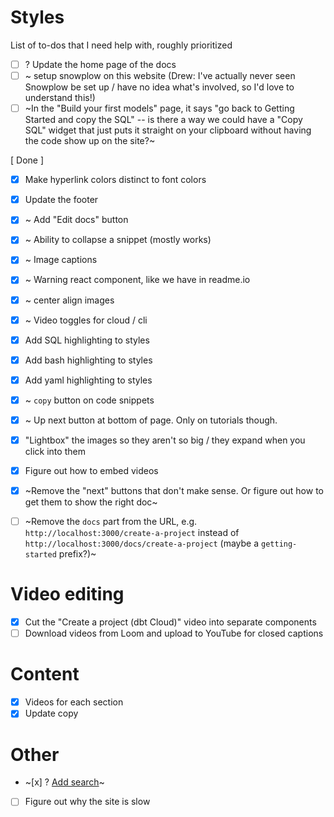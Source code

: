 # Styles
List of to-dos that I need help with, roughly prioritized

- [ ] ? Update the home page of the docs
- [ ] ~ setup snowplow on this website (Drew: I've actually never seen Snowplow be set up / have no idea what's involved, so I'd love to understand this!)
- [ ] ~In the "Build your first models" page, it says "go back to Getting Started and copy the SQL" -- is there a way we could have a "Copy SQL" widget that just puts it straight on your clipboard without having the code show up on the site?~

[ Done ]
- [x] Make hyperlink colors distinct to font colors
- [x] Update the footer
- [x] ~ Add "Edit docs" button
- [x] ~ Ability to collapse a snippet (mostly works)
- [x] ~ Image captions
- [x] ~ Warning react component, like we have in readme.io
- [x] ~ center align images
- [x] ~ Video toggles for cloud / cli
- [x] Add SQL highlighting to styles
- [x] Add bash highlighting to styles
- [x] Add yaml highlighting to styles
- [x] ~ `copy` button on code snippets
- [x] ~ Up next button at bottom of page. Only on tutorials though.
- [x] "Lightbox" the images so they aren't so big / they expand when you click into them
- [x] Figure out how to embed videos
- [x] ~Remove the "next" buttons that don't make sense. Or figure out how to get them to show the right doc~
- [ ] ~Remove the `docs` part from the URL, e.g. `http://localhost:3000/create-a-project` instead of `http://localhost:3000/docs/create-a-project` (maybe a `getting-started` prefix?)~


# Video editing
- [x] Cut the "Create a project (dbt Cloud)" video into separate components
- [ ] Download videos from Loom and upload to YouTube for closed captions

# Content
- [x] Videos for each section
- [x] Update copy

# Other
- ~[x] ? [Add search](https://docusaurus.io/docs/en/search)~
- [ ] Figure out why the site is slow
